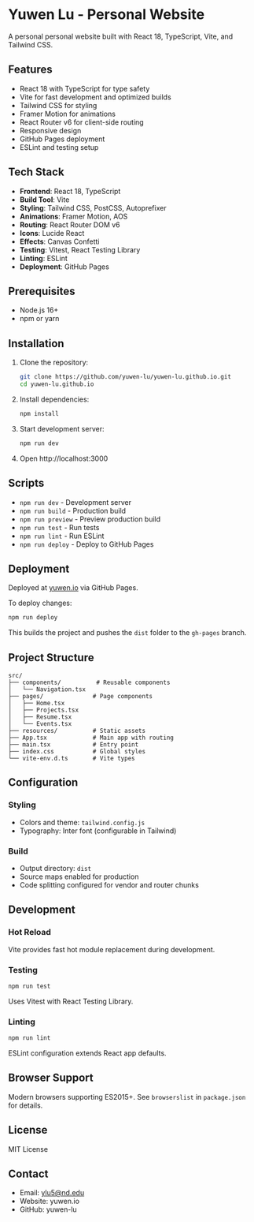 # Yuwen Lu - Personal Website

A personal personal website built with React 18, TypeScript, Vite, and Tailwind CSS.

## Features

- React 18 with TypeScript for type safety
- Vite for fast development and optimized builds
- Tailwind CSS for styling
- Framer Motion for animations
- React Router v6 for client-side routing
- Responsive design
- GitHub Pages deployment
- ESLint and testing setup

## Tech Stack

- **Frontend**: React 18, TypeScript
- **Build Tool**: Vite
- **Styling**: Tailwind CSS, PostCSS, Autoprefixer
- **Animations**: Framer Motion, AOS
- **Routing**: React Router DOM v6
- **Icons**: Lucide React
- **Effects**: Canvas Confetti
- **Testing**: Vitest, React Testing Library
- **Linting**: ESLint
- **Deployment**: GitHub Pages

## Prerequisites

- Node.js 16+
- npm or yarn

## Installation

1. Clone the repository:
   ```bash
   git clone https://github.com/yuwen-lu/yuwen-lu.github.io.git
   cd yuwen-lu.github.io
   ```

2. Install dependencies:
   ```bash
   npm install
   ```

3. Start development server:
   ```bash
   npm run dev
   ```

4. Open http://localhost:3000

## Scripts

- `npm run dev` - Development server
- `npm run build` - Production build
- `npm run preview` - Preview production build
- `npm run test` - Run tests
- `npm run lint` - Run ESLint
- `npm run deploy` - Deploy to GitHub Pages

## Deployment

Deployed at [yuwen.io](http://yuwen.io) via GitHub Pages.

To deploy changes:
```bash
npm run deploy
```

This builds the project and pushes the `dist` folder to the `gh-pages` branch.

## Project Structure

```
src/
├── components/          # Reusable components
│   └── Navigation.tsx
├── pages/              # Page components
│   ├── Home.tsx
│   ├── Projects.tsx
│   ├── Resume.tsx
│   └── Events.tsx
├── resources/          # Static assets
├── App.tsx             # Main app with routing
├── main.tsx            # Entry point
├── index.css           # Global styles
└── vite-env.d.ts       # Vite types
```

## Configuration

### Styling
- Colors and theme: `tailwind.config.js`
- Typography: Inter font (configurable in Tailwind)

### Build
- Output directory: `dist`
- Source maps enabled for production
- Code splitting configured for vendor and router chunks

## Development

### Hot Reload
Vite provides fast hot module replacement during development.

### Testing
```bash
npm run test
```
Uses Vitest with React Testing Library.

### Linting
```bash
npm run lint
```
ESLint configuration extends React app defaults.

## Browser Support

Modern browsers supporting ES2015+. See `browserslist` in `package.json` for details.

## License

MIT License

## Contact

- Email: ylu5@nd.edu
- Website: yuwen.io
- GitHub: yuwen-lu 
